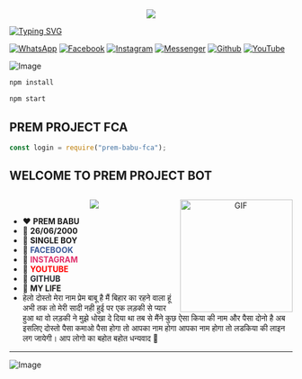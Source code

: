 ## <h3 align="center">
  
  <p align="center"><img src="https://img.shields.io/badge/WELCOME%20TO -PREM PROJECT-green?colorA=%23ff0000&colorB=%23017e40&style=flat-square">  
  
</h3>

[![Typing SVG](https://readme-typing-svg.herokuapp.com?font=Neuton&font-weight=bold&size=20&color=FFFF00&background=FF0000&center=true&vCenter=true&width=400&height=60&lines=HELLO+FRIENDS+I'M+MR+PREM+BABU+🙂+🤞;PREM+PROGRAMMING;PREM+FCA+BOT;THANKYOU+FOR+USING+PREM+PROJECT&border=20px+solid+000000&speed=100)](https://git.io/typing-svg)

[![WhatsApp](https://img.shields.io/badge/WhatsApp-red?style=for-the-badge&logo=whatsapp)](https://wa.me/+919501113608)
[![Facebook](https://img.shields.io/badge/Facebook-green?style=for-the-badge&logo=facebook)](https://www.facebook.com/prembabu66)
[![Instagram](https://img.shields.io/badge/Instagram-purple?style=for-the-badge&logo=instagram)](https://www.instagram.com/prem_.status)
[![Messenger](https://img.shields.io/badge/Chat-Messenger-blue?style=for-the-badge&logo=messenger)](https://m.me/100070531069371)
[![Github](https://img.shields.io/badge/Github-MrDarkYTgreen?style=for-the-badge&logo=github)](https://github.com/prem-project3608)
[![YouTube](https://img.shields.io/badge/YouTube-red?style=for-the-badge&logo=youtube)](https://www.youtube.com/@premfilm)

![Image](https://i.imgur.com/rZxmABp.png)

```bash
npm install
```

```bash
npm start
```

## PREM PROJECT FCA 
```js
const login = require("prem-babu-fca");
```

## WELCOME TO PREM PROJECT BOT
## <h3 align="center">
  
  <p align="center"><img src="https://img.shields.io/badge/WELCOME%20TO -PREM PROJECT-green?colorA=%23ff0000&colorB=%23017e40&style=flat-square">  
  
</h3>
<img align="right" width="200px" alt="GIF" src="https://i.imgur.com/Ntz7dAZ.gif" />

- ❤️ **PREM BABU**  
- 💙 **26/06/2000**  
- 💚 **SINGLE BOY**  
- 💛 <a href="https://www.facebook.com/prembabu66" target="_blank" style="color: #3b5998; text-decoration: none;">**FACEBOOK**</a>  
- 💜 <a href="https://www.instagram.com/prem_.status" target="_blank" style="color: #E1306C; text-decoration: none;">**INSTAGRAM**</a>  
- 🧡 <a href="https://www.youtube.com/@premfilm" target="_blank" style="color: #FF0000; text-decoration: none;">**YOUTUBE**</a>  
- 🤎 <a href="https://github.com/prem-project3608" target="_blank" style="color: #24292e; text-decoration: none;">**GITHUB**</a>  
- 💖 **MY LIFE**
- हेलो दोस्तो मेरा नाम प्रेम बाबू है मैं बिहार का रहने वाला हूं अभी तक तो मेरी सादी नही हुई पर एक लड़की से प्यार हुआ था वो लड़की ने मुझे धोखा दे दिया था तब से मैंने कुछ ऐसा किया की नाम और पैसा दोनो है अब इसलिए दोस्तो पैसा कमाओ पैसा होगा तो आपका नाम होगा आपका नाम होगा तो लडकिया की लाइन लग जायेगी। आप लोगो का बहोत बहोत धन्यवाद 💝
<hr>

![Image](https://i.imgur.com/rZxmABp.png)
